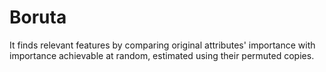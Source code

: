 # Boruta
It finds relevant features by comparing original attributes' importance with importance achievable at random, estimated using their permuted copies.
